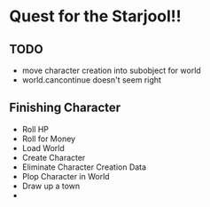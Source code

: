 # Quest for the Starjool!!

## TODO

* move character creation into subobject for world
* world.cancontinue doesn't seem right

## Finishing Character

* Roll HP
* Roll for Money
* Load World
* Create Character
* Eliminate Character Creation Data
* Plop Character in World
* Draw up a town
* 


